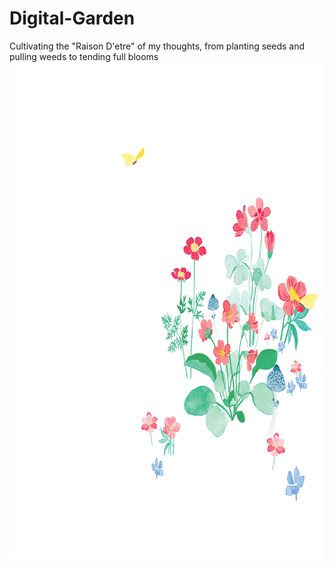 # Digital-Garden
Cultivating the "Raison D'etre" of my thoughts, from planting seeds and pulling weeds to tending full blooms 
<img align="right" alt="GIF" src="https://github.com/arishma108/arb/blob/main/images/originalgarden.gif?raw=true" width="800" height="796" />

